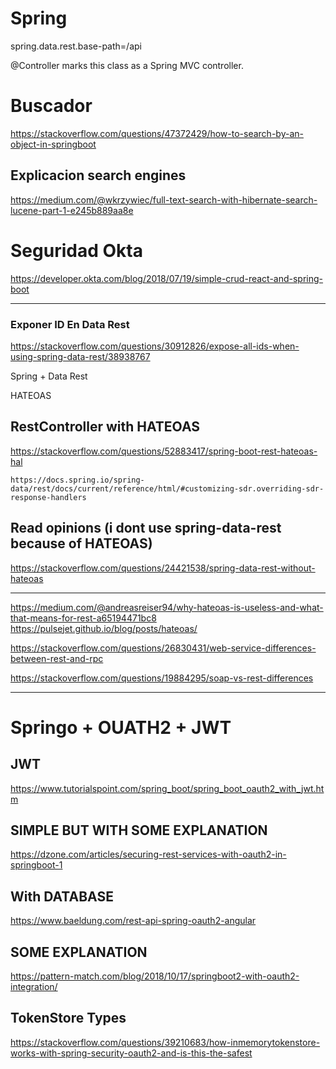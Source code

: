 # Spring

spring.data.rest.base-path=/api

@Controller marks this class as a Spring MVC controller.

# Buscador

https://stackoverflow.com/questions/47372429/how-to-search-by-an-object-in-springboot

## Explicacion search engines
https://medium.com/@wkrzywiec/full-text-search-with-hibernate-search-lucene-part-1-e245b889aa8e

# Seguridad Okta
https://developer.okta.com/blog/2018/07/19/simple-crud-react-and-spring-boot

--------

### Exponer ID En Data Rest
https://stackoverflow.com/questions/30912826/expose-all-ids-when-using-spring-data-rest/38938767



Spring + Data Rest

HATEOAS


## RestController with HATEOAS
https://stackoverflow.com/questions/52883417/spring-boot-rest-hateoas-hal

	https://docs.spring.io/spring-data/rest/docs/current/reference/html/#customizing-sdr.overriding-sdr-response-handlers

## Read opinions (i dont use spring-data-rest because of HATEOAS)
https://stackoverflow.com/questions/24421538/spring-data-rest-without-hateoas

---------

https://medium.com/@andreasreiser94/why-hateoas-is-useless-and-what-that-means-for-rest-a65194471bc8
https://pulsejet.github.io/blog/posts/hateoas/

https://stackoverflow.com/questions/26830431/web-service-differences-between-rest-and-rpc

https://stackoverflow.com/questions/19884295/soap-vs-rest-differences

------------

# Springo + OUATH2 + JWT

## JWT
https://www.tutorialspoint.com/spring_boot/spring_boot_oauth2_with_jwt.htm

## SIMPLE BUT WITH SOME EXPLANATION
https://dzone.com/articles/securing-rest-services-with-oauth2-in-springboot-1

## With DATABASE 
https://www.baeldung.com/rest-api-spring-oauth2-angular


## SOME EXPLANATION
https://pattern-match.com/blog/2018/10/17/springboot2-with-oauth2-integration/

## TokenStore Types
https://stackoverflow.com/questions/39210683/how-inmemorytokenstore-works-with-spring-security-oauth2-and-is-this-the-safest